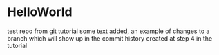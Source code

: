 # HelloWorld
test repo from git tutorial
some text added, an example of changes to a branch which will show up in the commit history
created at step 4 in the tutorial
